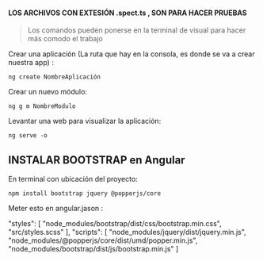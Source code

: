 #### LOS ARCHIVOS CON EXTESIÓN .spect.ts , SON PARA HACER PRUEBAS

> Los comandos pueden ponerse en la terminal de visual para hacer más comodo el trabajo

Crear una aplicación (La ruta que hay en la consola, es donde se va a crear nuestra app) :

`ng create NombreAplicación`

Crear un nuevo módulo:

`ng g m NombreModulo`

Levantar una web para visualizar la aplicación:

`ng serve -o`

## INSTALAR BOOTSTRAP en Angular

En terminal con ubicación del proyecto:

`npm install bootstrap jquery @popperjs/core`

Meter esto en angular.jason :

"styles": [
  "node_modules/bootstrap/dist/css/bootstrap.min.css",
  "src/styles.scss"
],
"scripts": [
  "node_modules/jquery/dist/jquery.min.js",
  "node_modules/@popperjs/core/dist/umd/popper.min.js",
  "node_modules/bootstrap/dist/js/bootstrap.min.js"
]
